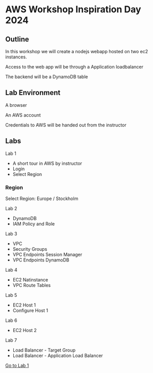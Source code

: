 # AWS Workshop Inspiration Day 2024

## Outline

In this workshop we will create a nodejs webapp hosted on two ec2 instances.

Access to the web app will be through a Application loadbalancer

The backend will be a DynamoDB table

## Lab Environment

A browser

An AWS account

Credentials to AWS will be handed out from the instructor

## Labs

Lab 1

- A short tour in AWS by instructor
- Login
- Select Region

### Region

Select Region: Europe / Stockholm

Lab 2

- DynamoDB
- IAM Policy and Role

Lab 3

- VPC
- Security Groups
- VPC Endpoints Session Manager
- VPC Endpoints DynamoDB

Lab 4

- EC2 Natinstance
- VPC Route Tables

Lab 5

- EC2 Host 1
- Configure Host 1

Lab 6

- EC2 Host 2

Lab 7

- Load Balancer - Target Group
- Load Balancer - Application Load Balancer

[Go to Lab 1](lab1.md)
